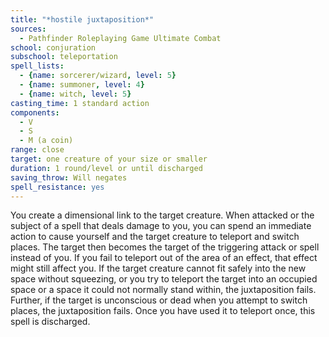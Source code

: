 ```yaml
---
title: "*hostile juxtaposition*"
sources:
  - Pathfinder Roleplaying Game Ultimate Combat
school: conjuration
subschool: teleportation
spell_lists:
  - {name: sorcerer/wizard, level: 5}
  - {name: summoner, level: 4}
  - {name: witch, level: 5}
casting_time: 1 standard action
components:
  - V
  - S
  - M (a coin)
range: close
target: one creature of your size or smaller
duration: 1 round/level or until discharged
saving_throw: Will negates
spell_resistance: yes
---
```


You create a dimensional link to the target creature. When attacked or the subject of a spell that deals damage to you, you can spend an immediate action to cause yourself and the target creature to teleport and switch places. The target then becomes the target of the triggering attack or spell instead of you. If you fail to teleport out of the area of an effect, that effect might still affect you. If the target creature cannot fit safely into the new space without squeezing, or you try to teleport the target into an occupied space or a space it could not normally stand within, the juxtaposition fails. Further, if the target is unconscious or dead when you attempt to switch places, the juxtaposition fails. Once you have used it to teleport once, this spell is discharged.

